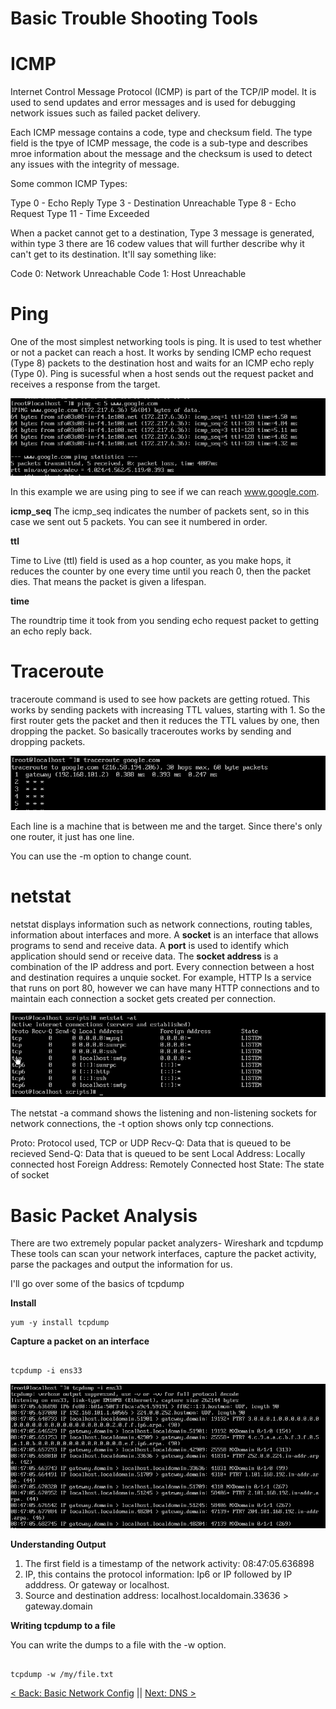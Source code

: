 # Basic Trouble Shooting Tools


# ICMP

Internet Control Message Protocol (ICMP) is part of the TCP/IP model. It is used to send updates and error messages and is used for debugging network issues such as failed packet delivery.

Each ICMP message contains a code, type and checksum field. The type field is the tpye of ICMP message, the code is a sub-type and describes mroe information about the message and the checksum is used to detect any issues with the integrity of message.

Some common ICMP Types:

Type 0 - Echo Reply
Type 3 - Destination Unreachable
Type 8 - Echo Request
Type 11 - Time Exceeded

When a packet cannot get to a destination, Type 3 message is generated, within type 3 there are 16 codew values that will further describe why it can't get to its destination. It'll say something like:

Code 0: Network Unreachable
Code 1: Host Unreachable

# Ping

One of the most simplest networking tools is ping. It is used to test whether or not a packet can reach a host. It works by sending ICMP echo request (Type 8) packets to the destination host and waits for an ICMP echo reply (Type 0). Ping is sucessful when a host sends out the request packet and receives a response from the target.

![ping](https://raw.githubusercontent.com/sxcdennis/Network/master/images/ping.png)

In this example we are using ping to see if we can reach www.google.com.

**icmp_seq**
The icmp_seq indicates the number of packets sent, so in this case we sent out 5 packets. You can see it numbered in order.


**ttl**

Time to Live (ttl) field is used as a hop counter, as you make hops, it reduces the counter by one every time until you reach 0, then the packet dies. That means the packet is given a lifespan.


**time**

The roundtrip time it took from you sending echo request packet to getting an echo reply back.


# Traceroute

traceroute command is used to see how packets are getting rotued. This works by sending packets with increasing TTL values, starting with 1. So the first router gets the packet and then it reduces the TTL values by one, then dropping the packet.  So basically traceroutes works by sending and dropping packets.

![traceroute](https://raw.githubusercontent.com/sxcdennis/Network/master/images/traceroute.png)

Each line is a machine that is between me and the target. Since there's only one router, it just has one line.

You can use the -m option to change count.


# netstat
netstat displays information such as network connections, routing tables, information about interfaces and more.
 A **socket** is an interface that allows programs to send and receive data. A **port** is used to identify which application should send or receive data.
The **socket address** is a combination of the IP address and port.
Every connection between a host and destination requires a unquie socket. For example, HTTP Is a service that runs on port 80, however we can have many HTTP connections and to maintain each connection a socket gets created per connection.

![netstat](https://raw.githubusercontent.com/sxcdennis/Network/master/images/netstat.png)

The netstat -a command shows the listening and non-listening sockets for network connections, the -t option shows only tcp connections.

Proto: Protocol used, TCP or UDP
Recv-Q: Data that is queued to be recieved
Send-Q: Data that is queued to be sent
Local Address: Locally connected host
Foreign Address: Remotely Connected host
State: The state of socket


# Basic Packet Analysis

There are two extremely popular packet analyzers- Wireshark and tcpdump
These tools can scan your network interfaces, capture the packet activity, parse the packages and output the information for us.

I'll go over some of the basics of tcpdump

**Install**

```
yum -y install tcpdump

```

**Capture a packet on an interface**

```

tcpdump -i ens33

```

![tcpdump1](https://raw.githubusercontent.com/sxcdennis/Network/master/images/tcpdump1.png)


**Understanding Output**

1. The first field is a timestamp of the network activity: 08:47:05.636898
2. IP, this contains the protocol information: Ip6 or IP followed by IP adddress. Or gateway or localhost.
3. Source and destination address: localhost.localdomain.33636 > gateway.domain

**Writing tcpdump to a file**

You can write the dumps to a file with the -w option.

```

tcpdump -w /my/file.txt

```



[< Back: Basic Network Config](https://github.com/sxcdennis/Network/blob/master/Basic%20Network%20Config.md "Basic Network Config") || [Next: DNS >](https://github.com/sxcdennis/Network/blob/master/DNS.md "DNS")
